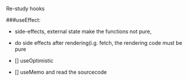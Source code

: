 Re-study hooks

###useEffect: 
- side-effects, external state make the functions not pure,
- do side effects after rendering(i.g. fetch, the rendering code must be pure


- [] useOptimistic
- [] useMemo and read the sourcecode
